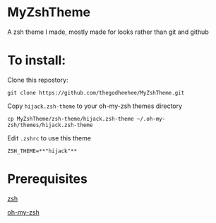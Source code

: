 # MyZshTheme

A zsh theme I made, mostly made for looks rather than git and github

# To install:

Clone this repostory:

```
git clone https://github.com/thegodheehee/MyZshTheme.git
```

Copy ```hijack.zsh-theme``` to your oh-my-zsh themes directory

```
cp MyZshTheme/zsh-theme/hijack.zsh-theme ~/.oh-my-zsh/themes/hijack.zsh-theme
```

Edit ```.zshrc``` to use this theme

```
ZSH_THEME=**"hijack"**
```

# Prerequisites

[zsh](https://www.zsh.org/)

[oh-my-zsh](https://github.com/ohmyzsh/ohmyzsh)

